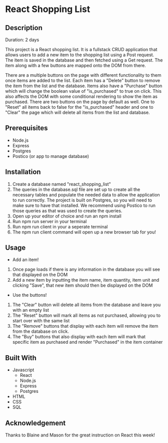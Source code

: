 # React Shopping List

## Description

Duration: 2 days

This project is a React shopping list. It is a fullstack CRUD application that allows users to add a new item to the shopping list using a Post request. The item is saved in the database and then fetched using a Get request. The item along with a few buttons are mapped onto the DOM from there.

There are a multiple buttons on the page with different functionality to them once items are added to the list. Each item has a "Delete" button to remove the item from the list and the database. Items also have a "Purchase" button which will change the boolean value of "is_purchased" to true on click. This also affects the DOM with some conditional rendering to show the item as purchased. There are two buttons on the page by default as well. One to "Reset" all items back to false for the "is_purchased" header and one to "Clear" the page which will delete all items from the list and database.

## Prerequisites

- Node.js
- Express
- Postgres
- Postico (or app to manage database)

## Installation

1. Create a database named "react_shopping_list"
2. The queries in the database.sql file are set up to create all the necessary tables and populate the needed data to allow the application to run correctly. The project is built on Postgres, so you will need to make sure to have that installed. We recommend using Postico to run those queries as that was used to create the queries.
3. Open up your editor of choice and run an npm install
4. Run npm run server in your terminal
5. Run npm run client in your a seperate terminal
6. The npm run client command will open up a new browser tab for you!

## Usage

- Add an item!

1. Once page loads if there is any information in the database you will see that displayed on the DOM
2. Add a new item by inputting the item name, item quantity, item unit and clicking "Save", that new item should then be displayed on the DOM

- Use the buttons!

1. The "Clear" button will delete all items from the database and leave you with an empty list
2. The "Reset" button will mark all items as not purchased, allowing you to start over with the same list
3. The "Remove" buttons that display with each item will remove the item from the database on click.
4. The "Buy" buttons that also display with each item will mark that specific item as purchased and render "Purchased" in the item container

## Built With

- Javascript
  - React
  - Node.js
  - Express
  - Postgres
- HTML
- CSS
- SQL

## Acknowledgement

Thanks to Blaine and Mason for the great instruction on React this week!
